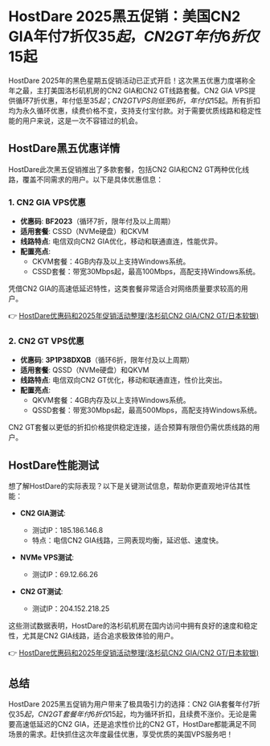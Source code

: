 # HostDare 2025黑五促销：美国CN2 GIA年付7折仅$35起，CN2 GT年付6折仅$15起

HostDare 2025年的黑色星期五促销活动已正式开启！这次黑五优惠力度堪称全年之最，主打美国洛杉矶机房的CN2 GIA和CN2 GT线路套餐。CN2 GIA VPS提供循环7折优惠，年付低至$35起；CN2 GT VPS则低至6折，年付仅$15起。所有折扣均为永久循环优惠，续费价格不变，支持支付宝付款。对于需要优质线路和稳定性能的用户来说，这是一次不容错过的机会。

## HostDare黑五优惠详情

HostDare此次黑五促销推出了多款套餐，包括CN2 GIA和CN2 GT两种优化线路，覆盖不同需求的用户。以下是具体优惠信息：

### 1. CN2 GIA VPS优惠

- **优惠码**: **BF2023**（循环7折，限年付及以上周期）  
- **适用套餐**: CSSD（NVMe硬盘）和CKVM  
- **线路特点**: 电信双向CN2 GIA优化，移动和联通直连，性能优异。  
- **配置亮点**:  
  - CKVM套餐：4GB内存及以上支持Windows系统。  
  - CSSD套餐：带宽30Mbps起，最高100Mbps，高配支持Windows系统。  

凭借CN2 GIA的高速低延迟特性，这类套餐非常适合对网络质量要求较高的用户。

👉 [HostDare优惠码和2025年促销活动整理(洛杉矶CN2 GIA/CN2 GT/日本软银)](https://bit.ly/hostdare)

### 2. CN2 GT VPS优惠

- **优惠码**: **3P1P38DXQB**（循环6折，限年付及以上周期）  
- **适用套餐**: QSSD（NVMe硬盘）和QKVM  
- **线路特点**: 电信双向CN2 GT优化，移动和联通直连，性价比突出。  
- **配置亮点**:  
  - QKVM套餐：4GB内存及以上支持Windows系统。  
  - QSSD套餐：带宽30Mbps起，最高500Mbps，高配支持Windows系统。  

CN2 GT套餐以更低的折扣价格提供稳定连接，适合预算有限但仍需优质线路的用户。

## HostDare性能测试

想了解HostDare的实际表现？以下是关键测试信息，帮助你更直观地评估其性能：

- **CN2 GIA测试**:  
  - 测试IP：185.186.146.8  
  - 特点：电信CN2 GIA线路，三网表现均衡，延迟低、速度快。  

- **NVMe VPS测试**:  
  - 测试IP：69.12.66.26  

- **CN2 GT测试**:  
  - 测试IP：204.152.218.25  

这些测试数据表明，HostDare的洛杉矶机房在国内访问中拥有良好的速度和稳定性，尤其是CN2 GIA线路，适合追求极致体验的用户。

👉 [HostDare优惠码和2025年促销活动整理(洛杉矶CN2 GIA/CN2 GT/日本软银)](https://bit.ly/hostdare)

## 总结

HostDare 2025黑五促销为用户带来了极具吸引力的选择：CN2 GIA套餐年付7折仅$35起，CN2 GT套餐年付6折仅$15起，均为循环折扣，且续费不涨价。无论是需要高速低延迟的CN2 GIA，还是追求性价比的CN2 GT，HostDare都能满足不同场景的需求。赶快抓住这次年度最佳优惠，享受优质的美国VPS服务吧！